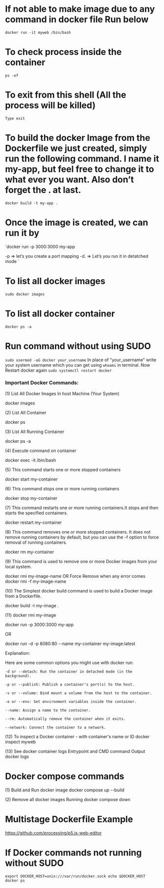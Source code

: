 #   If not able to make image due to any command in docker file Run below
`
docker run -it myweb /bin/bash
`
#   To check process inside the container
`
ps -ef
`

#   To exit from this shell (All the process will be killed)
`
Type exit
`


# To build the docker Image from the Dockerfile we just created, simply run the following command. I name it my-app, but feel free to change it to what ever you want. Also don’t forget the . at last.

`docker build -t my-app .
`

# Once the image is created, we can run it by

`docker run -p 3000:3000 my-app

-p ⇒ let’s you create a port mapping
-d. ⇒ Let’s you run it in detatched mode
`

# To list all docker images

`sudo docker images
`

# To list all docker container
`docker ps -a
`

#   Run command without using SUDO
`
sudo usermod -aG docker your_username
`
In place of "your_username" write your system username which you can get using `whoami` in terminal.
Now Restart docker again
`
sudo systemctl restart docker
`

### Important Docker Commands:

(1) List All Docker Images In host Machine (Your System)

docker images

(2) List All Container

docker ps

(3) List All Running Container

docker ps -a

(4) Execute command on container

docker exec -it <container-id> /bin/bash

(5) This command starts one or more stopped containers

docker start my-container

(6) This command stops one or more running containers

docker stop my-container

(7) This command restarts one or more running containers.It stops and then starts the specified containers.

docker restart my-container

(8) This command removes one or more stopped containers. It does not remove running containers by default, but you can use the -f option to force removal of running containers.

docker rm my-container

(9) This command is used to remove one or more Docker images from your local system.

docker rmi my-image-name
OR Force Remove when any error comes
docker rmi -f my-image-name

(10) The Simplest  docker build command is used to build a Docker image from a Dockerfile.

docker build -t my-image .

(11) docker rmi my-image

docker run -p 3000:3000 my-app

OR

docker run -d -p 8080:80 --name my-container my-image:latest


Explanation:

Here are some common options you might use with docker run:

    -d or --detach: Run the container in detached mode (in the background).

    -p or --publish: Publish a container's port(s) to the host.

    -v or --volume: Bind mount a volume from the host to the container.

    -e or --env: Set environment variables inside the container.

    --name: Assign a name to the container.

    --rm: Automatically remove the container when it exits.

    --network: Connect the container to a network.

(12) To inspect a Docker container - with container's name or ID
    docker inspect myweb

(13) See docker container logs Entrypoint and CMD command Output
 docker logs <image-name>

# Docker compose commands

(1) Build and Run docker image
    docker compose up --build

(2) Remove all docker images Running
    docker compose down



# Multistage Dockerfile Example
https://github.com/processing/p5.js-web-editor


#   If Docker commands not running without SUDO
`
export DOCKER_HOST=unix:///var/run/docker.sock
echo $DOCKER_HOST
docker ps
`